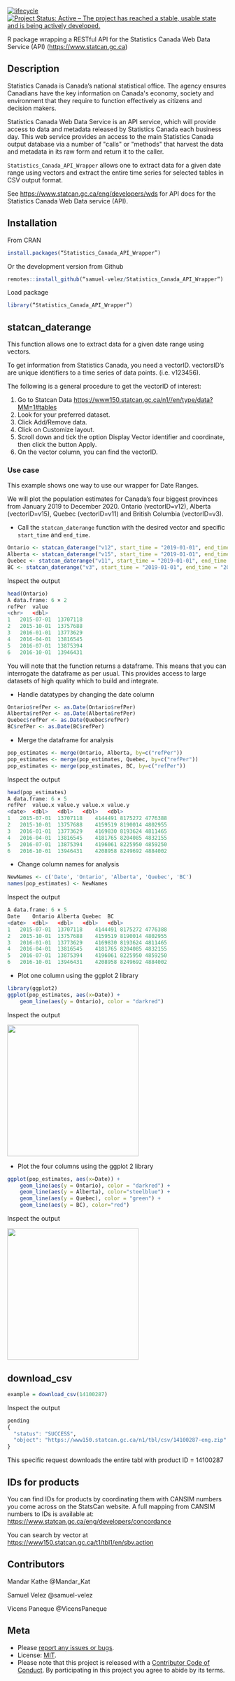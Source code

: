   [![lifecycle](https://img.shields.io/badge/lifecycle-experimental-orange.svg)](https://www.tidyverse.org/lifecycle/#experimental)
  [![Project Status: Active – The project has reached a stable, usable
state and is being actively
developed.](https://www.repostatus.org/badges/latest/active.svg)](https://www.repostatus.org/)

R package wrapping a RESTful API for the Statistics Canada Web Data Service (API) (https://www.statcan.gc.ca)

## Description

Statistics Canada is Canada’s national statistical office. The agency ensures Canadians have the key information on Canada's economy, society and environment that they require to function effectively as citizens and decision makers.

Statistics Canada Web Data Service is an API service, which will provide access to data and metadata released by Statistics Canada each business day. This web service provides an access to the main Statistics Canada output database via a number of "calls" or "methods" that harvest the data and metadata in its raw form and return it to the caller.

`Statistics_Canada_API_Wrapper` allows one to extract data for a given date range using vectors and extract the entire time series for selected tables in CSV output format.

See https://www.statcan.gc.ca/eng/developers/wds for API docs for the Statistics Canada Web Data service (API).


## Installation

From CRAN


```r
install.packages(“Statistics_Canada_API_Wrapper”)
```

Or the development version from Github 


```r
remotes::install_github(“samuel-velez/Statistics_Canada_API_Wrapper“)
```

Load package


```r
library(“Statistics_Canada_API_Wrapper”)
```



## statcan_daterange
This function allows one to extract data for a given date range using vectors.

To get information from Statistics Canada, you need a vectorID. vectorsID’s are unique identifiers to a time series of data points. (i.e. v123456).

The following is a general procedure to get the vectorID of interest:

1. Go to Statcan Data https://www150.statcan.gc.ca/n1//en/type/data?MM=1#tables
2. Look for your preferred dataset.
3. Click Add/Remove data.
4. Click on Customize layout.
5. Scroll down and tick the option Display Vector identifier and coordinate, then click the button Apply.
6. On the vector column, you can find the vectorID.

### Use case
This example shows one way to use our wrapper for Date Ranges.

We will plot the population estimates for Canada’s four biggest provinces from January 2019 to December 2020. Ontario (vectorID=v12), Alberta (vectorID=v15), Quebec (vectorID=v11) and British Columbia (vectorID=v3). 

* Call the `statcan_daterange` function with the desired vector and specific `start_time` and `end_time`.

```r
Ontario <- statcan_daterange("v12", start_time = "2019-01-01", end_time = "2021-02-18")
Alberta <- statcan_daterange("v15", start_time = "2019-01-01", end_time = "2021-02-18")
Quebec <- statcan_daterange("v11", start_time = "2019-01-01", end_time = "2021-02-18")
BC <- statcan_daterange("v3", start_time = "2019-01-01", end_time = "2021-02-18")
```

Inspect the output

```r
head(Ontario)
A data.frame: 6 × 2
refPer	value
<chr>	<dbl>
1	2015-07-01	13707118
2	2015-10-01	13757688
3	2016-01-01	13773629
4	2016-04-01	13816545
5	2016-07-01	13875394
6	2016-10-01	13946431
```

You will note that the function returns a dataframe. This means that you can interrogate the dataframe as per usual. This provides access to large datasets of high quality which to build and integrate.

* Handle datatypes by changing the date column

```r
Ontario$refPer <- as.Date(Ontario$refPer)
Alberta$refPer <- as.Date(Alberta$refPer)
Quebec$refPer <- as.Date(Quebec$refPer)
BC$refPer <- as.Date(BC$refPer)
```

* Merge the dataframe for analysis

```r
pop_estimates <- merge(Ontario, Alberta, by=c("refPer"))
pop_estimates <- merge(pop_estimates, Quebec, by=c("refPer"))
pop_estimates <- merge(pop_estimates, BC, by=c("refPer"))
```

Inspect the output

```r
head(pop_estimates)
A data.frame: 6 × 5
refPer	value.x	value.y	value.x	value.y
<date>	<dbl>	<dbl>	<dbl>	<dbl>
1	2015-07-01	13707118	4144491	8175272	4776388
2	2015-10-01	13757688	4159519	8190014	4802955
3	2016-01-01	13773629	4169830	8193624	4811465
4	2016-04-01	13816545	4181765	8204085	4832155
5	2016-07-01	13875394	4196061	8225950	4859250
6	2016-10-01	13946431	4208958	8249692	4884002
```

* Change column names for analysis

```r
NewNames <- c('Date', 'Ontario', 'Alberta', 'Quebec', 'BC')
names(pop_estimates) <- NewNames
```

Inspect the output

```r
A data.frame: 6 × 5
Date	Ontario	Alberta	Quebec	BC
<date>	<dbl>	<dbl>	<dbl>	<dbl>
1	2015-07-01	13707118	4144491	8175272	4776388
2	2015-10-01	13757688	4159519	8190014	4802955
3	2016-01-01	13773629	4169830	8193624	4811465
4	2016-04-01	13816545	4181765	8204085	4832155
5	2016-07-01	13875394	4196061	8225950	4859250
6	2016-10-01	13946431	4208958	8249692	4884002
```

* Plot one column using the ggplot 2 library

```r
library(ggplot2)
ggplot(pop_estimates, aes(x=Date)) + 
    geom_line(aes(y = Ontario), color = "darkred")
```

Inspect the output

<img src="plot1.png" width="300" height="300">

* Plot the four columns using the ggplot 2 library

```r
ggplot(pop_estimates, aes(x=Date)) + 
    geom_line(aes(y = Ontario), color = "darkred") +
    geom_line(aes(y = Alberta), color="steelblue") +
    geom_line(aes(y = Quebec), color = "green") + 
    geom_line(aes(y = BC), color="red")
```

Inspect the output

<img src="plot2.png" width="300" height="300">

## download_csv


```r
example = download_csv(14100287)
```

Inspect the output

```r
pending
{
  "status": "SUCCESS",
  "object": "https://www150.statcan.gc.ca/n1/tbl/csv/14100287-eng.zip"
}
```
This specific request downloads the entire tabl with product ID = 14100287

## IDs for products
You can find IDs for products by coordinating them with CANSIM numbers you come across on the StatsCan website.
A full mapping from CANSIM numbers to IDs is available at: https://www.statcan.gc.ca/eng/developers/concordance

You can search by vector at https://www150.statcan.gc.ca/t1/tbl1/en/sbv.action 

## Contributors
Mandar Kathe @Mandar_Kat

Samuel Velez @samuel-velez

Vicens Paneque @VicensPaneque

## Meta

* Please [report any issues or bugs](https://https://github.com/samuel-velez/Statistics_Canada_API_Wrapper).
* License: [MIT](https://github.com/samuel-velez/Statistics_Canada_API_Wrapper/blob/main/LICENSE.md).
* Please note that this project is released with a [Contributor Code of Conduct](https://github.com/samuel-velez/Statistics_Canada_API_Wrapper/blob/main/CONDUCT.md). By participating in this project you agree to abide by its terms. 
